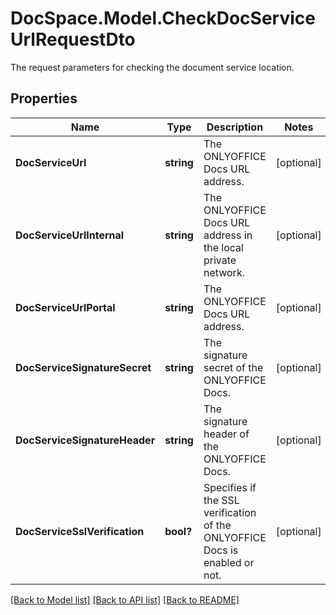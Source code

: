 # DocSpace.Model.CheckDocServiceUrlRequestDto
The request parameters for checking the document service location.

## Properties

Name | Type | Description | Notes
------------ | ------------- | ------------- | -------------
**DocServiceUrl** | **string** | The ONLYOFFICE Docs URL address. | [optional] 
**DocServiceUrlInternal** | **string** | The ONLYOFFICE Docs URL address in the local private network. | [optional] 
**DocServiceUrlPortal** | **string** | The ONLYOFFICE Docs URL address. | [optional] 
**DocServiceSignatureSecret** | **string** | The signature secret of the ONLYOFFICE Docs. | [optional] 
**DocServiceSignatureHeader** | **string** | The signature header of the ONLYOFFICE Docs. | [optional] 
**DocServiceSslVerification** | **bool?** | Specifies if the SSL verification of the ONLYOFFICE Docs is enabled or not. | [optional] 

[[Back to Model list]](../README.md#documentation-for-models) [[Back to API list]](../README.md#documentation-for-api-endpoints) [[Back to README]](../README.md)

